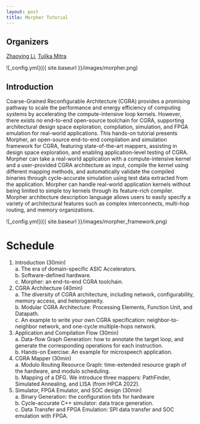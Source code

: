 ```yaml
---
layout: post
title: Morpher Tutorial
---
```


## Organizers

[Zhaoying Li](https://zhaoying-li.github.io), [Tulika Mitra](https://www.comp.nus.edu.sg/~tulika/)

![_config.yml]({{ site.baseurl }}/images/morpher.png)



## Introduction
Coarse-Grained Reconfigurable Architecture (CGRA) provides a promising pathway to scale the performance and energy efficiency of computing systems by accelerating the compute-intensive loop kernels. However, there exists no end-to-end open-source toolchain for CGRA, supporting architectural design space exploration, compilation, simulation, and FPGA emulation for real-world applications.  This hands-on tutorial presents Morpher, an open-source end-to-end compilation and simulation framework for CGRA, featuring state-of-the-art mappers, assisting in design space exploration, and enabling application-level testing of CGRA.
Morpher can take a real-world application with a compute-intensive kernel and a user-provided CGRA architecture as input, compile the kernel using different mapping methods, and automatically validate the compiled binaries through cycle-accurate simulation using test data extracted from the application.
Morpher can handle real-world application kernels without being limited to simple toy kernels through its feature-rich compiler.
Morpher architecture description language allows users to easily specify a variety of architectural features such as complex interconnects, multi-hop routing, and memory organizations.

![_config.yml]({{ site.baseurl }}/images/morpher_framework.png)

# Schedule
1. Introduction (30min)<br>
    a. The era of domain-specific ASIC Accelerators. <br>
    b. Software-defined hardware. <br>
    c. Morpher: an end-to-end CGRA toolchain.
1. CGRA Architecture (40min)<br>
    a. The diversity of CGRA architecture, including network,  configurability, memory access, and heterogeneity. <br>
    b. Modular CGRA Architecture: Processing Elements, Function Unit, and Datapath.  <br>
    c. An example to write your own CGRA specification: neighbor-to-neighbor network, and one-cycle multiple-hops network.
1. Application and Compilation Flow (30min)<br>
    a. Data-flow Graph Generation: how to annotate the target loop, and generate the corresponding operations for each instruction. <br>
    b. Hands-on Exercise: An example for microspeech application.
1. CGRA Mapper (30min)<br>
    a. Modulo Routing Resource Graph: time-extended resource graph of the hardware, and modulo scheduling. <br>
    b. Mapping of a DFG. We introduce three mappers: PathFinder, Simulated Annealing, and LISA (from HPCA 2022).
1. Simulator, FPGA Emulator, and SOC design (30min)<br>
    a. Binary Generation: the configuration bits for hardware <br>
    b. Cycle-accurate C++ simulator: data trace generation. <br>
    c. Data Transfer and FPGA Emulation: SPI data transfer and SOC emulation with FPGA.
